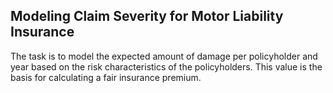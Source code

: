 ## Modeling Claim Severity for Motor Liability Insurance
The task is to model the expected amount of damage per policyholder and year based on the risk characteristics of the policyholders. This value is the basis for calculating a fair insurance premium.
